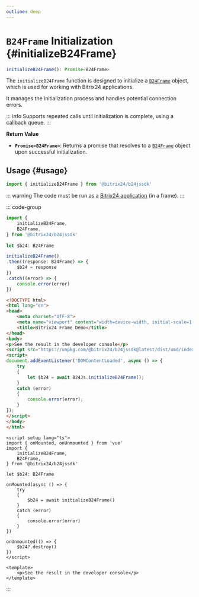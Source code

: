 ```yaml
---
outline: deep
---
```

# `B24Frame` Initialization {#initializeB24Frame}

```ts
initializeB24Frame(): Promise<B24Frame>
```

The `initializeB24Frame` function is designed to initialize a [`B24Frame`](frame-index) object, which is used for working with Bitrix24 applications.

It manages the initialization process and handles potential connection errors.

::: info
Supports repeated calls until initialization is complete, using a callback queue.
:::

**Return Value**

- **`Promise<B24Frame>`**: Returns a promise that resolves to a [`B24Frame`](frame-index) object upon successful initialization.

## Usage {#usage}

```ts
import { initializeB24Frame } from '@bitrix24/b24jssdk'
```

::: warning
The code must be run as a [Bitrix24 application](https://apidocs.bitrix24.com/api-reference/app-installation/local-apps/index.html) (in a frame).
:::

::: code-group
```ts [TypeScript]
import {
	initializeB24Frame,
	B24Frame,
} from '@bitrix24/b24jssdk'
	
let $b24: B24Frame

initializeB24Frame()
.then((response: B24Frame) => {
	$b24 = response
})
.catch((error) => {
	console.error(error)
})
```
```html [UMD.js]
<!DOCTYPE html>
<html lang="en">
<head>
	<meta charset="UTF-8">
	<meta name="viewport" content="width=device-width, initial-scale=1.0">
	<title>Bitrix24 Frame Demo</title>
</head>
<body>
<p>See the result in the developer console</p>
<script src="https://unpkg.com/@bitrix24/b24jssdk@latest/dist/umd/index.min.js"></script>
<script>
document.addEventListener('DOMContentLoaded', async () => {
	try
	{
		let $b24 = await B24Js.initializeB24Frame();
	}
	catch (error)
	{
		console.error(error);
	}
});
</script>
</body>
</html>
```
```vue [VUE]
<script setup lang="ts">
import { onMounted, onUnmounted } from 'vue'
import {
	initializeB24Frame,
	B24Frame,
} from '@bitrix24/b24jssdk'

let $b24: B24Frame

onMounted(async () => {
	try
	{
		$b24 = await initializeB24Frame()
	}
	catch (error)
	{
		console.error(error)
	}
})

onUnmounted(() => {
	$b24?.destroy()
})
</script>

<template>
	<p>See the result in the developer console</p>
</template>
```
:::
